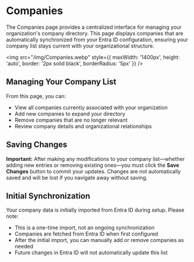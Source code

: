 # Companies

The Companies page provides a centralized interface for managing your organization's company directory. This page displays companies that are automatically synchronized from your Entra ID configuration, ensuring your company list stays current with your organizational structure.

<img src="/img/Companies.webp" style={{ maxWidth: '1400px', height: 'auto', border: '2px solid black', borderRadius: '5px' }} />

## Managing Your Company List

From this page, you can:
- View all companies currently associated with your organization
- Add new companies to expand your directory
- Remove companies that are no longer relevant
- Review company details and organizational relationships

## Saving Changes

**Important:** After making any modifications to your company list—whether adding new entries or removing existing ones—you must click the **Save Changes** button to commit your updates. Changes are not automatically saved and will be lost if you navigate away without saving.

## Initial Synchronization

Your company data is initially imported from Entra ID during setup. Please note:
- This is a one-time import, not an ongoing synchronization
- Companies are fetched from Entra ID when first configured
- After the initial import, you can manually add or remove companies as needed
- Future changes in Entra ID will not automatically update this list